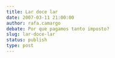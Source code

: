 ```yaml
---
title: Lar doce lar
date: 2007-03-11 21:00:00
author: rafa.camargo
debate: Por que pagamos tanto imposto?
slug: lar-doce-lar
status: publish 
type: post
---
```



